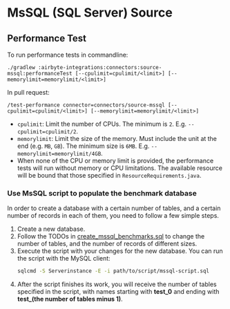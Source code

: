 # MsSQL (SQL Server) Source

## Performance Test

To run performance tests in commandline:
```
./gradlew :airbyte-integrations:connectors:source-mssql:performanceTest [--cpulimit=cpulimit/<limit>] [--memorylimit=memorylimit/<limit>]
```

In pull request:
```shell
/test-performance connector=connectors/source-mssql [--cpulimit=cpulimit/<limit>] [--memorylimit=memorylimit/<limit>]
```

- `cpulimit`: Limit the number of CPUs. The minimum is `2`. E.g. `--cpulimit=cpulimit/2`.
- `memorylimit`: Limit the size of the memory. Must include the unit at the end (e.g. `MB`, `GB`). The minimum size is `6MB`. E.g. `--memorylimit=memorylimit/4GB`.
- When none of the CPU or memory limit is provided, the performance tests will run without memory or CPU limitations. The available resource will be bound that those specified in `ResourceRequirements.java`.

### Use MsSQL script to populate the benchmark database

In order to create a database with a certain number of tables, and a certain number of records in each of them, 
you need to follow a few simple steps.

1. Create a new database.
2. Follow the TODOs in [create_mssql_benchmarks.sql](src/test-performance/sql/create_mssql_benchmarks.sql) to change the number of tables, and the number of records of different sizes.
3. Execute the script with your changes for the new database. You can run the script with the MySQL client:
   ```bash
   sqlcmd -S Serverinstance -E -i path/to/script/mssql-script.sql
   ```
4. After the script finishes its work, you will receive the number of tables specified in the script, with names starting with **test_0** and ending with **test_(the number of tables minus 1)**.
